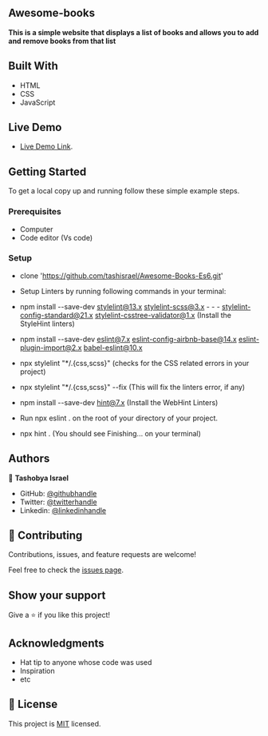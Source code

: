 ## Awesome-books

**This is a simple website that displays a list of books and allows you to add and remove books from that list**

## Built With

- HTML
- CSS
- JavaScript

## Live Demo

- [Live Demo Link]().

## Getting Started

To get a local copy up and running follow these simple example steps.

### Prerequisites
- Computer
- Code editor (Vs code)

### Setup
- clone 'https://github.com/tashisrael/Awesome-Books-Es6.git'
- Setup Linters by running following commands in your terminal:

- npm install --save-dev stylelint@13.x stylelint-scss@3.x - - - stylelint-config-standard@21.x stylelint-csstree-validator@1.x (Install the StyleHint linters)

- npm install --save-dev eslint@7.x eslint-config-airbnb-base@14.x eslint-plugin-import@2.x babel-eslint@10.x

- npx stylelint "*/.{css,scss}" (checks for the CSS related errors in your project)

- npx stylelint "*/.{css,scss}" --fix (This will fix the linters error, if any)

- npm install --save-dev hint@7.x (Install the WebHint Linters)

- Run npx eslint . on the root of your directory of your project.

- npx hint . (You should see Finishing... on your terminal)

## Authors

👤 **Tashobya Israel**

- GitHub: [@githubhandle](https://github.com/tashisrael)
- Twitter: [@twitterhandle](https://twitter.com/tashisrael)
- Linkedin: [@linkedinhandle](https://www.linkedin.com/in/tashobya-israel-6a66b0181/l)

## 🤝 Contributing

Contributions, issues, and feature requests are welcome!

Feel free to check the [issues page](https://github.com/tashisrael/Awesome-Books-Es6/issues).

## Show your support

Give a ⭐️ if you like this project!

## Acknowledgments

- Hat tip to anyone whose code was used
- Inspiration
- etc

## 📝 License

This project is [MIT](./LICENSE) licensed.

